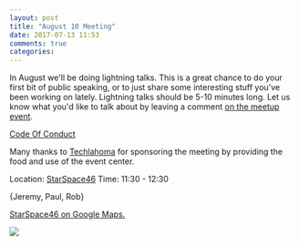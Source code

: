 ```yaml
---
layout: post
title: "August 10 Meeting"
date: 2017-07-13 11:53
comments: true
categories: 
---
```


In August we'll be doing lightning talks. This is a great chance to do your first bit of public speaking, or to just share some interesting stuff you've been working on lately. Lightning talks should be 5-10 minutes long. Let us know what you'd like to talk about by leaving a comment [on the meetup event](https://www.meetup.com/OKC-Ruby/events/241690703/).

[Code Of Conduct](http://www.okcruby.org/about/)

Many thanks to [Techlahoma](http://www.techlahoma.org/) for sponsoring the meeting by providing the food and use of the event center.

Location: [StarSpace46][ss46]
Time: 11:30 - 12:30

{Jeremy, Paul, Rob}

<a href="https://www.google.com/maps/place/1141+W+Sheridan+Ave,+Oklahoma+City,+OK+73106/@35.4667943,-97.5343547,17z/data=!3m1!4b1!4m5!3m4!1s0x87b210d6c554c175:0x427474147d8d3d19!8m2!3d35.46679!4d-97.532166">StarSpace46 on Google Maps.</a>

<img src="{{root_url}}/images/starspace46_parking.jpg" class="fit">

[ss46]: http://www.starspace46.com/
